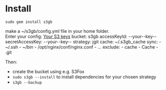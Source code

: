 Install
=======

    sudo gem install s3gb

make a ~/s3gb/config.yml file in your home folder.  
Enter your config: [Your S3 keys](https://www.amazon.com/ap/signin?openid.ns=http://specs.openid.net/auth/2.0&authCookies=1&openid.mode=checkid_setup&openid.identity=http://specs.openid.net/auth/2.0/identifier_select&openid.claimed_id=http://specs.openid.net/auth/2.0/identifier_select&openid.pape.max_auth_age=600&openid.return_to=https://www.amazon.com/gp/aws/ssop/handlers/auth-portal.html%3Fie%3DUTF8%26wreply%3Dhttps%253A%252F%252Faws-portal.amazon.com%252Fgp%252Faws%252Fdeveloper%252Faccount%252Findex.html%26awsrequestchallenge%3Dfalse%26wtrealm%3Durn%253Aaws%253AawsAccessKeyId%253A1QQFCEAYKJXP0J7S2T02%26wctx%3DactionpRmaccess-keypRm%26awsaccountstatuspolicy%3DP1%26wa%3Dwsignin1.0%26awsrequesttfa%3Dtrue&openid.assoc_handle=ssop&openid.pape.preferred_auth_policies=http://schemas.openid.net/pape/policies/2007/06/multi-factor-physical&openid.ns.pape=http://specs.openid.net/extensions/pape/1.0&accountStatusPolicy=P1&)
    bucket: s3gb
    accessKeyId: --your--key--
    secretAccessKey: --your--key--
    strategy: jgit
    cache: ~/.s3gb_cache
    sync:
      - ~/.ssh
      - ~/bin
      - /opt/nginx/conf/nginx.conf
      - ...
    exclude:
      - cache
      - Cache
      - .git

Then:

 - create the bucket using e.g. S3Fox
 - `sudo s3gb --install` to install dependencies for your chosen strategy
 - `s3gb --backup`
